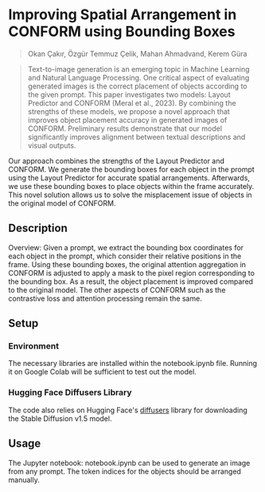 # **Improving Spatial Arrangement in CONFORM using Bounding Boxes**



><p align="center">

>Okan Çakır, Özgür Temmuz Çelik, Mahan Ahmadvand, Kerem Güra

></p>
>
> Text-to-image generation is an emerging topic in
Machine Learning and Natural Language Processing. One critical aspect of evaluating generated
images is the correct placement of objects according to the given prompt. This paper investigates
two models: Layout Predictor
and CONFORM (Meral et al., 2023). By combining the strengths of these models, we propose a
novel approach that improves object placement
accuracy in generated images of CONFORM. Preliminary results demonstrate that our model significantly improves alignment between textual descriptions and visual outputs.




Our approach combines the strengths of the Layout Predictor and CONFORM. We generate the bounding boxes for each object in the prompt using the Layout Predictor for accurate spatial arrangements. Afterwards, we use these bounding boxes to place objects within the frame accurately. This novel solution allows us to solve the misplacement issue of objects in the original model of CONFORM.
</p>

## Description

Overview: Given a prompt, we extract the bounding box coordinates for each object in the prompt, which consider their relative positions in the frame. Using these bounding boxes, the original attention aggregation in CONFORM is adjusted to apply a mask to the pixel region corresponding to the bounding box. As a result, the object placement is improved compared to the original model. The other aspects of CONFORM such as the contrastive loss and attention processing remain the same.
</p>

## Setup

### Environment
The necessary libraries are installed within the notebook.ipynb file. Running it on Google Colab will be sufficient to test out the model.

### Hugging Face Diffusers Library
The code also relies on Hugging Face's [diffusers](https://github.com/huggingface/diffusers) library for downloading the Stable Diffusion v1.5 model. 


## Usage
The Jupyter notebook: notebook.ipynb can be used to generate an image from any prompt. The token indices for the objects should be arranged manually.
